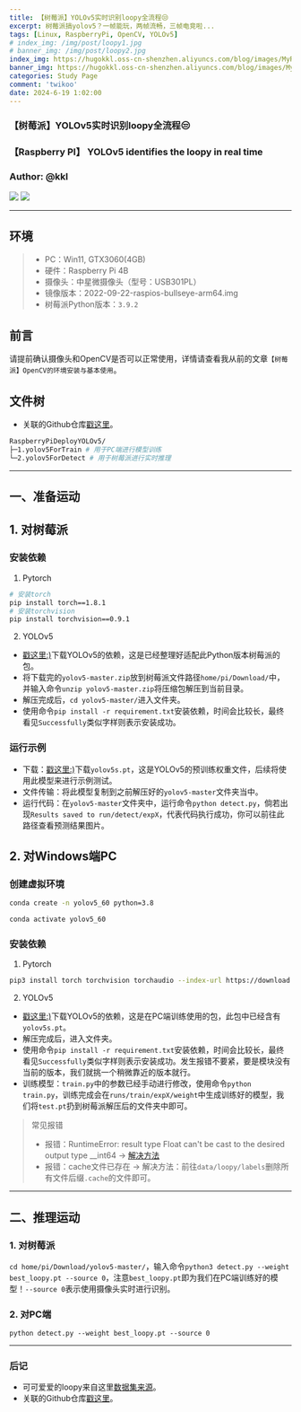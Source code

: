 ```yaml
---
title: 【树莓派】YOLOv5实时识别loopy全流程😒
excerpt: 树莓派搞yolov5？一帧能玩，两帧流畅，三帧电竞啦...
tags: [Linux, RaspberryPi, OpenCV, YOLOv5]
# index_img: /img/post/loopy1.jpg
# banner_img: /img/post/loopy2.jpg
index_img: https://hugokkl.oss-cn-shenzhen.aliyuncs.com/blog/images/MyRaspberryPiLearningGuide/树莓派使用YOLOv5实时识别loopy全流程/loopy1.jpg
banner_img: https://hugokkl.oss-cn-shenzhen.aliyuncs.com/blog/images/MyRaspberryPiLearningGuide/树莓派使用YOLOv5实时识别loopy全流程/loopy2.jpg
categories: Study Page
comment: 'twikoo'
date: 2024-6-19 1:02:00
---
```


### 【树莓派】YOLOv5实时识别loopy全流程😒
### 【Raspberry PI】 YOLOv5 identifies the loopy in real time
### Author: @kkl

![](https://hugokkl.oss-cn-shenzhen.aliyuncs.com/blog/images/MyRaspberryPiLearningGuide/树莓派使用YOLOv5实时识别loopy全流程/loopy1.jpg)
![](https://hugokkl.oss-cn-shenzhen.aliyuncs.com/blog/images/MyRaspberryPiLearningGuide/树莓派使用YOLOv5实时识别loopy全流程/loopy2.jpg)

---

## 环境
> * PC：Win11, GTX3060(4GB)
> * 硬件：Raspberry Pi 4B
> * 摄像头：中星微摄像头（型号：USB301PL）
> * 镜像版本：2022-09-22-raspios-bullseye-arm64.img
> * 树莓派Python版本：`3.9.2`

## 前言
请提前确认摄像头和OpenCV是否可以正常使用，详情请查看我从前的文章`【树莓派】OpenCV的环境安装与基本使用`。

## 文件树
- 关联的Github仓库[戳这里](https://github.com/ZhangKeLiang0627/YOLOv5-loopy-RaspberryPi)。
```bash
RaspberryPiDeployYOLOv5/
├─1.yolov5ForTrain # 用于PC端进行模型训练
└─2.yolov5ForDetect # 用于树莓派进行实时推理
```

---

## 一、准备运动

## 1. 对树莓派

### 安装依赖
1. Pytorch
```bash
# 安装torch
pip install torch==1.8.1
# 安装torchvision
pip install torchvision==0.9.1
```

2. YOLOv5
- [戳这里:)](https://github.com/ZhangKeLiang0627/YOLOv5-loopy-RaspberryPi)下载YOLOv5的依赖，这是已经整理好适配此Python版本树莓派的包。
- 将下载完的`yolov5-master.zip`放到树莓派文件路径`home/pi/Download/`中，并输入命令`unzip yolov5-master.zip`将压缩包解压到当前目录。
- 解压完成后，`cd yolov5-master/`进入文件夹。
- 使用命令`pip install -r requirement.txt`安装依赖，时间会比较长，最终看见`Successfully`类似字样则表示安装成功。

### 运行示例
- 下载：[戳这里:)](https://github.com/ZhangKeLiang0627/YOLOv5-loopy-RaspberryPi)下载`yolov5s.pt`，这是YOLOv5的预训练权重文件，后续将使用此模型来进行示例测试。
- 文件传输：将此模型复制到之前解压好的`yolov5-master`文件夹当中。
- 运行代码：在`yolov5-master`文件夹中，运行命令`python detect.py`，倘若出现`Results saved to run/detect/expX`，代表代码执行成功，你可以前往此路径查看预测结果图片。

## 2. 对Windows端PC

### 创建虚拟环境
```bash
conda create -n yolov5_60 python=3.8

conda activate yolov5_60
```

### 安装依赖
1. Pytorch
```bash
pip3 install torch torchvision torchaudio --index-url https://download.pytorch.org/whl/cu118
```

2. YOLOv5
- [戳这里:)](https://github.com/ZhangKeLiang0627/YOLOv5-loopy-RaspberryPi)下载YOLOv5的依赖，这是在PC端训练使用的包，此包中已经含有`yolov5s.pt`。
- 解压完成后，进入文件夹。
- 使用命令`pip install -r requirement.txt`安装依赖，时间会比较长，最终看见`Successfully`类似字样则表示安装成功。发生报错不要紧，要是模块没有当前的版本，我们就挑一个稍微靠近的版本就行。
- 训练模型：`train.py`中的参数已经手动进行修改，使用命令`python train.py`，训练完成会在`runs/train/expX/weight`中生成训练好的模型，我们将`test.pt`扔到树莓派解压后的文件夹中即可。

> 常见报错
> - 报错：RuntimeError: result type Float can't be cast to the desired output type __int64 -> [解决方法](https://blog.csdn.net/qq_43573527/article/details/132963466)
> - 报错：cache文件已存在 -> 解决方法：前往`data/loopy/labels`删除所有文件后缀`.cache`的文件即可。
> 

---

## 二、推理运动

### 1. 对树莓派
`cd home/pi/Download/yolov5-master/`，输入命令`python3 detect.py --weight best_loopy.pt --source 0`，注意`best_loopy.pt`即为我们在PC端训练好的模型！`--source 0`表示使用摄像头实时进行识别。

### 2. 对PC端
`python detect.py --weight best_loopy.pt --source 0`

---

### 后记
- 可可爱爱的loopy来自这里[数据集来源](https://github.com/ZhangKeLiang0627/YOLOv8-loopy)。
- 关联的Github仓库[戳这里](https://github.com/ZhangKeLiang0627/YOLOv5-loopy-RaspberryPi)。
